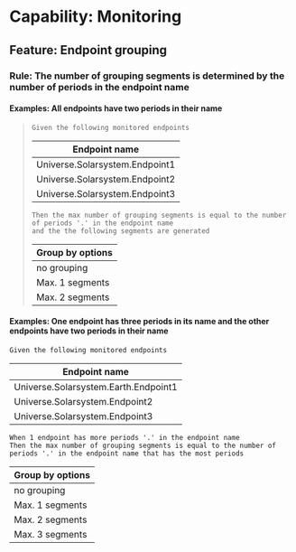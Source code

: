 # **Capability:** Monitoring

## **Feature:** Endpoint grouping

### **Rule:** The number of grouping segments is determined by the number of periods in the endpoint name

#### **Examples:** All endpoints have two periods in their name

> ```gherkin
> Given the following monitored endpoints
> ```
>
> | Endpoint name                  |
> | ------------------------------ |
> | Universe.Solarsystem.Endpoint1 |
> | Universe.Solarsystem.Endpoint2 |
> | Universe.Solarsystem.Endpoint3 |
>
> ```gherkin
> Then the max number of grouping segments is equal to the number of periods '.' in the endpoint name
> and the the following segments are generated
> ```
>
> | Group by options |
> | ---------------- |
> | no grouping      |
> | Max. 1 segments  |
> | Max. 2 segments  |

#### **Examples:** One endpoint has three periods in its name and the other endpoints have two periods in their name

```gherkin
Given the following monitored endpoints
```

| Endpoint name                        |
| ------------------------------------ |
| Universe.Solarsystem.Earth.Endpoint1 |
| Universe.Solarsystem.Endpoint2       |
| Universe.Solarsystem.Endpoint3       |

```gherkin
When 1 endpoint has more periods '.' in the endpoint name
Then the max number of grouping segments is equal to the number of periods '.' in the endpoint name that has the most periods
```

| Group by options |
| ---------------- |
| no grouping      |
| Max. 1 segments  |
| Max. 2 segments  |
| Max. 3 segments  |
